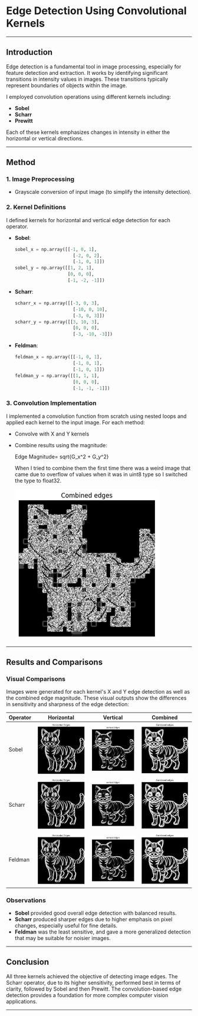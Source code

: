 
# Edge Detection Using Convolutional Kernels



---

## Introduction

Edge detection is a fundamental tool in image processing, especially for feature detection and extraction. It works by identifying significant transitions in intensity values in images. These transitions typically represent boundaries of objects within the image.

I employed convolution operations using different kernels including:
- **Sobel**
- **Scharr**
- **Prewitt**

Each of these kernels emphasizes changes in intensity in either the horizontal or vertical directions.

---

## Method

### 1. Image Preprocessing

- Grayscale conversion of input image (to simplify the intensity detection).

### 2. Kernel Definitions

I defined kernels for horizontal and vertical edge detection for each operator.

- **Sobel**:
  ```python
  sobel_x = np.array([[-1, 0, 1], 
                        [-2, 0, 2], 
                        [-1, 0, 1]])
  sobel_y = np.array([[1, 2, 1], 
                      [0, 0, 0], 
                      [-1, -2, -1]])
  ```

- **Scharr**:
  ```python
  scharr_x = np.array([[-3, 0, 3], 
                        [-10, 0, 10], 
                        [-3, 0, 3]])
  scharr_y = np.array([[3, 10, 3], 
                        [0, 0, 0], 
                        [-3, -10, -3]])
  ```

- **Feldman**:
  ```python
  feldman_x = np.array([[-1, 0, 1], 
                        [-1, 0, 1], 
                        [-1, 0, 1]])
  feldman_y = np.array([[1, 1, 1], 
                        [0, 0, 0], 
                        [-1, -1, -1]])
  ```

### 3. Convolution Implementation

I implemented a convolution function from scratch using nested loops and applied each kernel to the input image. For each method:
- Convolve with X and Y kernels
- Combine results using the magnitude:  
  
  Edge Magnitude= sqrt{G_x^2 + G_y^2}

  When I tried to combine them the first time there was a weird image that came due to overflow of values when it was in uint8 type so I switched the type to float32.
  
  ![weirdpic](weirdcomb.png)

---

## Results and Comparisons

### Visual Comparisons

Images were generated for each kernel's X and Y edge detection as well as the combined edge magnitude. These visual outputs show the differences in sensitivity and sharpness of the edge detection:

| Operator | Horizontal | Vertical | Combined |
|----------|------------|----------|----------|
| Sobel    | ![sobel_x](sobelhor.png) | ![sobel_y](sobelvert.png) | ![sobel_combined](sobelcomb.png) |
| Scharr   | ![scharr_x](scharrhor.png) | ![scharr_y](scharrvert.png) | ![scharr_combined](scharrcomb.png) |
| Feldman  | ![feldman_x](feldhor.png) | ![feldman_y](feldvert.png) | ![feldman_combined](feldcomb.png) |

### Observations

- **Sobel** provided good overall edge detection with balanced results.
- **Scharr** produced sharper edges due to higher emphasis on pixel changes, especially useful for fine details.
- **Feldman** was the least sensitive, and gave a more generalized detection that may be suitable for noisier images.

---

## Conclusion

All three kernels achieved the objective of detecting image edges. The Scharr operator, due to its higher sensitivity, performed best in terms of clarity, followed by Sobel and then Prewitt. The convolution-based edge detection provides a foundation for more complex computer vision applications.

---


